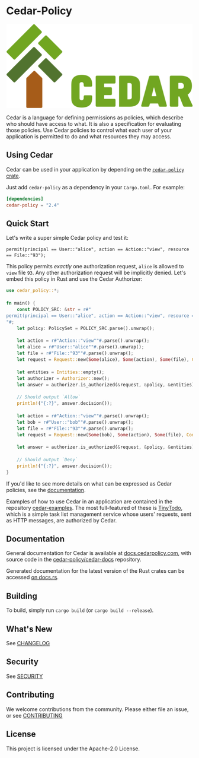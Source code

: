 # Cedar-Policy

![Cedar Logo](https://raw.githubusercontent.com/cedar-policy/cedar/c1267afab93ed03788d9702da0addbfb8761067f/logo.svg)

Cedar is a language for defining permissions as policies, which describe who should have access to what. It is also a specification for evaluating those policies. Use Cedar policies to control what each user of your application is permitted to do and what resources they may access.

## Using Cedar

Cedar can be used in your application by depending on the [`cedar-policy` crate](https://crates.io/crates/cedar-policy).

Just add `cedar-policy` as a dependency in your `Cargo.toml`. For example:

```toml
[dependencies]
cedar-policy = "2.4"
```

## Quick Start

Let's write a super simple Cedar policy and test it:

```cedar
permit(principal == User::"alice", action == Action::"view", resource == File::"93");
```

This policy permits _exactly_ one authorization request, `alice` is allowed to `view` file `93`.
Any other authorization request will be implicitly denied. Let's embed this policy in Rust and use the Cedar Authorizer:

```rust
use cedar_policy::*;

fn main() {
    const POLICY_SRC: &str = r#"
permit(principal == User::"alice", action == Action::"view", resource == File::"93");
"#;
    let policy: PolicySet = POLICY_SRC.parse().unwrap();

    let action = r#"Action::"view""#.parse().unwrap();
    let alice = r#"User::"alice""#.parse().unwrap();
    let file = r#"File::"93""#.parse().unwrap();
    let request = Request::new(Some(alice), Some(action), Some(file), Context::empty(), None).unwrap();

    let entities = Entities::empty();
    let authorizer = Authorizer::new();
    let answer = authorizer.is_authorized(&request, &policy, &entities);

    // Should output `Allow`
    println!("{:?}", answer.decision());

    let action = r#"Action::"view""#.parse().unwrap();
    let bob = r#"User::"bob""#.parse().unwrap();
    let file = r#"File::"93""#.parse().unwrap();
    let request = Request::new(Some(bob), Some(action), Some(file), Context::empty(), None).unwrap();

    let answer = authorizer.is_authorized(&request, &policy, &entities);

    // Should output `Deny`
    println!("{:?}", answer.decision());
}
```

If you'd like to see more details on what can be expressed as Cedar policies, see the [documentation](https://docs.cedarpolicy.com).

Examples of how to use Cedar in an application are contained in the repository [cedar-examples](https://github.com/cedar-policy/cedar-examples). The most full-featured of these is [TinyTodo](https://github.com/cedar-policy/cedar-examples/tree/main/tinytodo), which is a simple task list management service whose users' requests, sent as HTTP messages, are authorized by Cedar.

## Documentation

General documentation for Cedar is available at [docs.cedarpolicy.com](https://docs.cedarpolicy.com), with source code in the [cedar-policy/cedar-docs](https://github.com/cedar-policy/cedar-docs/) repository.

Generated documentation for the latest version of the Rust crates can be accessed
[on docs.rs](https://docs.rs/cedar-policy).

## Building

To build, simply run `cargo build` (or `cargo build --release`).

## What's New

See [CHANGELOG](CHANGELOG.md)

## Security

See [SECURITY](../SECURITY.md)

## Contributing

We welcome contributions from the community. Please either file an issue, or see [CONTRIBUTING](../CONTRIBUTING.md)

## License

This project is licensed under the Apache-2.0 License.
